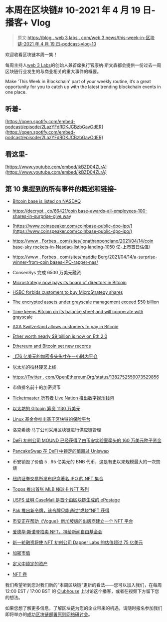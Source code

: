 # 本周在区块链# 10-2021 年 4 月 19 日-播客+ Vlog

> 原文:[https://blog . web 3 labs . com/web 3 news/this-week-in-区块链-2021 年 4 月 19 日-podcast-vlog-10](https://blog.web3labs.com/web3news/this-week-in-blockchain-19th-april-2021-podcast-vlog-10)

欢迎收看区块链本周一集！

每周主持人[](https://twitter.com/conors10%E2%80%8B%E2%80%8B)[web 3 Labs](https://www.web3labs.com/)的创始人兼首席执行官康纳·斯文森都会提供一份过去一周区块链行业发生的与商业相关的重大事件的概要。

Make 'This Week in Blockchain' part of your weekly routine, it’s a great opportunity for you to catch up with the latest trending blockchain events in one place.

## 听着-

[https://open.spotify.com/embed-podcast/episode/2LazYFdRDKJCBzbGavOdER](https://open.spotify.com/embed-podcast/episode/2LazYFdRDKJCBzbGavOdER)

## 看这里-

[https://www.youtube.com/embed/jkBZD04ZLrA](https://www.youtube.com/embed/jkBZD04ZLrA)

## 第 10 集提到的所有事件的概述和链接-

*   [Bitcoin base is listed on NASDAQ](https://www.coingecko.com/en/global_charts) 
*   [](https://www.coingecko.com/en/global_charts)

    [https://decrypt . co/66421/coin base-awards-all-employees-100-shares-in-surprise-give wa](https://decrypt.co/66421/coinbase-awards-all-employees-100-shares-in-surprise-giveaway)y

*   [](https://www.coingecko.com/en/global_charts)

    [https://www.coinspeaker.com/coinbase-public-dpo-ipo/](https://www.coinspeaker.com/coinbase-public-dpo-ipo/)

*   [](https://www.coingecko.com/en/global_charts)

    [https://www . Forbes . com/sites/jonathanponciano/2021/04/14/coin base-sky rockets-in-Nasdaq-listing-landing-1050 亿-上市首日估值/](https://www.forbes.com/sites/jonathanponciano/2021/04/14/coinbase-skyrockets-in-nasdaq-listing-landing-105-billion-valuation-on-first-day-of-trading/)

*   [https://www . Forbes . com/sites/maddie Berg/2021/04/14/a-surprise-winner-from-coin bases-IPO-rapper-nas/](https://www.forbes.com/sites/maddieberg/2021/04/14/a-surprise-winner-from-coinbases-ipo-rapper-nas/)
*   [](https://www.theblockcrypto.com/post/101463/consensys-closes-65-million-funding-round-backed-by-jpmorgan-mastercard-and-more)

    ConsenSys 完成 6500 万美元融资

*   [Microstrategy now pays its board of directors in Bitcoin](https://www.theblockcrypto.com/linked/101351/microstrategy-board-of-directors-bitcoin-btc-payment) 
*   [HSBC forbids customers to buy MicroStrategy shares](https://www.theblockcrypto.com/post/101448/hsbc-microstrategy-shares-ban-bitcoin-concerns) 
*   [The encrypted assets under grayscale management exceed $50 billion](https://cointelegraph.com/news/grayscale-tops-50-billion-will-soon-pass-world-s-largest-commodity-etf) 
*   [Time keeps Bitcoin on its balance sheet and will cooperate with grayscale](https://decrypt.co/66263/time-joins-tesla-keeping-bitcoin-balance-sheet) 
*   [AXA Switzerland allows customers to pay in Bitcoin](https://www.coindesk.com/axa-switzerland-allows-customers-to-pay-in-bitcoin) 
*   [Ether worth nearly $9 billion is now on Eth 2.0](https://www.coindesk.com/valid-points-ether-staked-eth-2-0-q1) 
*   [Ethereum and Bitcoin set new records](https://www.coindesk.com/valid-points-ether-staked-eth-2-0-q1) 
*   [](https://www.coindesk.com/valid-points-ether-staked-eth-2-0-q1)

    [](https://www.coindesk.com/valid-points-ether-staked-eth-2-0-q1)[](https://www.coindesk.com/valid-points-ether-staked-eth-2-0-q1)

    [【76 亿美元的加密多头头寸在一小时内平仓](https://www.theblockcrypto.com/linked/102007/bitcoin-plunge-7-billion-liquidation)

*   [以太坊的柏林硬叉上线](https://decrypt.co/66569/berlin-hard-fork-live-promises-reduce-sky-high-ethereum-fees)

*   [https://Twitter . com/OpenEthereumOrg/status/1382752559073529856](https://twitter.com/OpenEthereumOrg/status/1382752559073529856)

*   市值排名前十的加密货币

*   [Ticketmaster 所有者 Live Nation 推出数字娱乐钱包](https://www.theticketingbusiness.com/2021/04/14/live-nation-france-partners-fandragon-to-launch-fan-engagement-platform/)

*   [以太坊的 Gitcoin 筹资 1130 万美元](https://gitcoin.co/blog/gitcoin-grows-treasury-to-accelerate-open-source/)
*   [Linux 基金会推出基于区块链的保险平台](https://cointelegraph.com/news/linux-foundation-launches-blockchain-based-platform-for-insurance)
*   洛克希德·马丁公司采用区块链进行供应链管理
*   [DeFi 初创公司 MOUND 已经获得了由币安实验室牵头的 160 万美元种子资金](https://techcrunch.com/2021/04/12/binance-labs-leads-1-6m-seed-round-in-defi-startup-mound-the-developer-of-pancake-bunny/)
*   [PancakeSwap 在 DeFi 中锁定的值超过 Uniswap](https://thedefiant.io/pancakeswaps-total-value-locked-overtakes-uniswaps/)
*   币安销毁了价值 5 . 95 亿美元的 BNB 代币，这是有史以来规模最大的一次焚烧
*   [纽约证券交易所发布纪念著名 IPO 的 NFT 集合](https://www.nyse.com/nft)
*   [Topps 推出首张 MLB 棒球卡 NFT 系列](https://www.topps.com/blog/topps-debuts-its-first-mlb-baseball-card-nft-collection-with-topps-series-1-baseball-launch-.html)
*   [USPS 证明 CaseMail 是首个由区块链生成的 ePostage](https://www.prnewswire.com/news-releases/usps-certifies-casemail-as-first-blockchain-generated-epostage-301267842.html)
*   [Pak 推出新令牌，该令牌只能通过“燃烧”NFT 获得](https://www.theblockcrypto.com/post/101419/pak-nft-burning-platform-burn-art-token-ash)
*   [币安正在帮助《Vogue》新加坡版的出版商建立一个 NFT 平台](https://www.theblockcrypto.com/linked/101589/binance-vogue-singapore-publisher-nft-platform)
*   [爱德华·斯诺登拍卖 NFT，捐给新闻自由基金会](https://www.theblockcrypto.com/linked/101834/edward-snowden-is-auctioning-off-a-non-fungible-token-to-benefit-the-freedom-of-the-press-foundation)
*   [新一轮融资将使 NFT 初创公司 Dapper Labs 的估值超过 75 亿美元](https://www.theblockcrypto.com/linked/101981/dapper-labs-7-5-billion-valuation)
*   [加密市值](https://www.coingecko.com/en/global_charts)
*   [定义中锁定的资产](https://defipulse.com/)
*   [NFT 卷](https://nonfungible.com/market/history)

我们希望听到您对我们新的“本周区块链”更新的看法——您可以加入我们，在每周 12:00 EST / 17:00 BST 的 [Clubhouse](https://www.joinclubhouse.com/event/mZ03eqBb) 上讨论这个播客，或者在视频下方留下您的想法。

如果您想了解更多信息，了解区块链为您的企业带来的机遇，请随时报名参加我们即将举办的[成功区块链部署原则网络研讨会](https://www.web3labs.com/principles-webinar)。